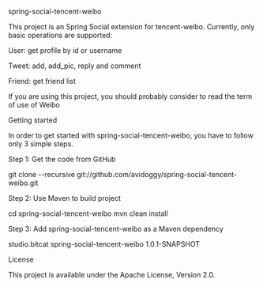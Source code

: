 <h>spring-social-tencent-weibo</h>
<p>This project is an Spring Social extension for tencent-weibo. Currently, only basic operations are supported:</p>
<p></p>
<p>User: get profile by id or username</p>
<p>Tweet: add, add_pic, reply and comment</p>
<p>Friend: get friend list</p>
<p></p>
<p>If you are using this project, you should probably consider to read the term of use of Weibo</p>
<p></p>
<h>Getting started</h>
<p>In order to get started with spring-social-tencent-weibo, you have to follow only 3 simple steps.</p>
<p></p>
<p>Step 1: Get the code from GitHub</p>
<p></p>
<p>git clone --recursive git://github.com/avidoggy/spring-social-tencent-weibo.git</p>
<p></p>
<p>Step 2: Use Maven to build project</p>
<p></p>
<p>cd spring-social-tencent-weibo mvn clean install</p>
<p></p>
<p>Step 3: Add spring-social-tencent-weibo as a Maven dependency</p>
<p></p>
<dependency>
    <groupId>studio.bitcat</groupId>
    <artifactId>spring-social-tencent-weibo</artifactId>
    <version>1.0.1-SNAPSHOT</version>
</dependency>
<p></p>
<h>License</h>
<p>This project is available under the Apache License, Version 2.0.</p>
